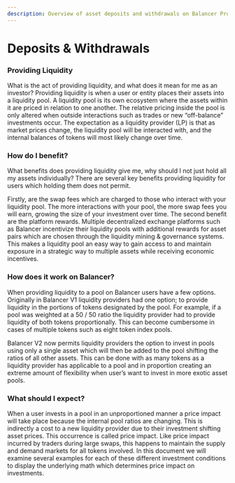 ```yaml
---
description: Overview of asset deposits and withdrawals on Balancer Protocol
---
```


# Deposits & Withdrawals

### Providing Liquidity

What is the act of providing liquidity, and what does it mean for me as an investor? Providing liquidity is when a user or entity places their assets into a liquidity pool. A liquidity pool is its own ecosystem where the assets within it are priced in relation to one another. The relative pricing inside the pool is only altered when outside interactions such as trades or new “off-balance” investments occur. The expectation as a liquidity provider (LP) is that as market prices change, the liquidity pool will be interacted with, and the internal balances of tokens will most likely change over time.

### How do I benefit?

What benefits does providing liquidity give me, why should I not just hold all my assets individually? There are several key benefits providing liquidity for users which holding them does not permit.&#x20;

Firstly, are the swap fees which are charged to those who interact with your liquidity pool. The more interactions with your pool, the more swap fees you will earn, growing the size of your investment over time. The second benefit are the platform rewards. Multiple decentralized exchange platforms such as Balancer incentivize their liquidity pools with additional rewards for asset pairs which are chosen through the liquidity mining & governance systems. This makes a liquidity pool an easy way to gain access to and maintain exposure in a strategic way to multiple assets while receiving economic incentives.

### How does it work on Balancer?

When providing liquidity to a pool on Balancer users have a few options. Originally in Balancer V1 liquidity providers had one option; to provide liquidity in the portions of tokens designated by the pool. For example, if a pool was weighted at a 50 / 50 ratio the liquidity provider had to provide liquidity of both tokens proportionally. This can become cumbersome in cases of multiple tokens such as eight token index pools.&#x20;

Balancer V2 now permits liquidity providers the option to invest in pools using only a single asset which will then be added to the pool shifting the ratios of all other assets. This can be done with as many tokens as a liquidity provider has applicable to a pool and in proportion creating an extreme amount of flexibility when user’s want to invest in more exotic asset pools.

### What should I expect?

When a user invests in a pool in an unproportioned manner a price impact will take place because the internal pool ratios are changing. This is indirectly a cost to a new liquidity provider due to their investment shifting asset prices. This occurrence is called price impact. Like price impact incurred by traders during large swaps, this happens to maintain the supply and demand markets for all tokens involved. In this document we will examine several examples for each of these different investment conditions to display the underlying math which determines price impact on investments.
